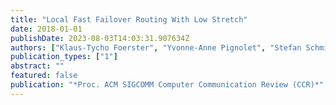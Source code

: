 ```yaml
---
title: "Local Fast Failover Routing With Low Stretch"
date: 2018-01-01
publishDate: 2023-08-03T14:03:31.907634Z
authors: ["Klaus-Tycho Foerster", "Yvonne-Anne Pignolet", "Stefan Schmid", "Gilles Tredan"]
publication_types: ["1"]
abstract: ""
featured: false
publication: "*Proc. ACM SIGCOMM Computer Communication Review (CCR)*"
---
```


